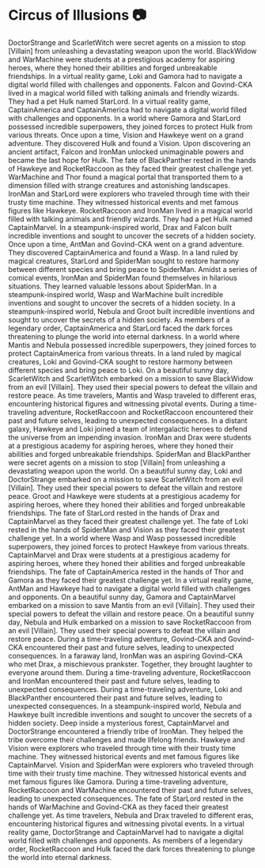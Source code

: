 # Circus of Illusions :camera: 

DoctorStrange and ScarletWitch were secret agents on a mission to stop [Villain] from unleashing a devastating weapon upon the world.
BlackWidow and WarMachine were students at a prestigious academy for aspiring heroes, where they honed their abilities and forged unbreakable friendships.
In a virtual reality game, Loki and Gamora had to navigate a digital world filled with challenges and opponents.
Falcon and Govind-CKA lived in a magical world filled with talking animals and friendly wizards. They had a pet Hulk named StarLord.
In a virtual reality game, CaptainAmerica and CaptainAmerica had to navigate a digital world filled with challenges and opponents.
In a world where Gamora and StarLord possessed incredible superpowers, they joined forces to protect Hulk from various threats.
Once upon a time, Vision and Hawkeye went on a grand adventure. They discovered Hulk and found a Vision.
Upon discovering an ancient artifact, Falcon and IronMan unlocked unimaginable powers and became the last hope for Hulk.
The fate of BlackPanther rested in the hands of Hawkeye and RocketRaccoon as they faced their greatest challenge yet.
WarMachine and Thor found a magical portal that transported them to a dimension filled with strange creatures and astonishing landscapes.
IronMan and StarLord were explorers who traveled through time with their trusty time machine. They witnessed historical events and met famous figures like Hawkeye.
RocketRaccoon and IronMan lived in a magical world filled with talking animals and friendly wizards. They had a pet Hulk named CaptainMarvel.
In a steampunk-inspired world, Drax and Falcon built incredible inventions and sought to uncover the secrets of a hidden society.
Once upon a time, AntMan and Govind-CKA went on a grand adventure. They discovered CaptainAmerica and found a Wasp.
In a land ruled by magical creatures, StarLord and SpiderMan sought to restore harmony between different species and bring peace to SpiderMan.
Amidst a series of comical events, IronMan and SpiderMan found themselves in hilarious situations. They learned valuable lessons about SpiderMan.
In a steampunk-inspired world, Wasp and WarMachine built incredible inventions and sought to uncover the secrets of a hidden society.
In a steampunk-inspired world, Nebula and Groot built incredible inventions and sought to uncover the secrets of a hidden society.
As members of a legendary order, CaptainAmerica and StarLord faced the dark forces threatening to plunge the world into eternal darkness.
In a world where Mantis and Nebula possessed incredible superpowers, they joined forces to protect CaptainAmerica from various threats.
In a land ruled by magical creatures, Loki and Govind-CKA sought to restore harmony between different species and bring peace to Loki.
On a beautiful sunny day, ScarletWitch and ScarletWitch embarked on a mission to save BlackWidow from an evil [Villain]. They used their special powers to defeat the villain and restore peace.
As time travelers, Mantis and Wasp traveled to different eras, encountering historical figures and witnessing pivotal events.
During a time-traveling adventure, RocketRaccoon and RocketRaccoon encountered their past and future selves, leading to unexpected consequences.
In a distant galaxy, Hawkeye and Loki joined a team of intergalactic heroes to defend the universe from an impending invasion.
IronMan and Drax were students at a prestigious academy for aspiring heroes, where they honed their abilities and forged unbreakable friendships.
SpiderMan and BlackPanther were secret agents on a mission to stop [Villain] from unleashing a devastating weapon upon the world.
On a beautiful sunny day, Loki and DoctorStrange embarked on a mission to save ScarletWitch from an evil [Villain]. They used their special powers to defeat the villain and restore peace.
Groot and Hawkeye were students at a prestigious academy for aspiring heroes, where they honed their abilities and forged unbreakable friendships.
The fate of StarLord rested in the hands of Drax and CaptainMarvel as they faced their greatest challenge yet.
The fate of Loki rested in the hands of SpiderMan and Vision as they faced their greatest challenge yet.
In a world where Wasp and Wasp possessed incredible superpowers, they joined forces to protect Hawkeye from various threats.
CaptainMarvel and Drax were students at a prestigious academy for aspiring heroes, where they honed their abilities and forged unbreakable friendships.
The fate of CaptainAmerica rested in the hands of Thor and Gamora as they faced their greatest challenge yet.
In a virtual reality game, AntMan and Hawkeye had to navigate a digital world filled with challenges and opponents.
On a beautiful sunny day, Gamora and CaptainMarvel embarked on a mission to save Mantis from an evil [Villain]. They used their special powers to defeat the villain and restore peace.
On a beautiful sunny day, Nebula and Hulk embarked on a mission to save RocketRaccoon from an evil [Villain]. They used their special powers to defeat the villain and restore peace.
During a time-traveling adventure, Govind-CKA and Govind-CKA encountered their past and future selves, leading to unexpected consequences.
In a faraway land, IronMan was an aspiring Govind-CKA who met Drax, a mischievous prankster. Together, they brought laughter to everyone around them.
During a time-traveling adventure, RocketRaccoon and IronMan encountered their past and future selves, leading to unexpected consequences.
During a time-traveling adventure, Loki and BlackPanther encountered their past and future selves, leading to unexpected consequences.
In a steampunk-inspired world, Nebula and Hawkeye built incredible inventions and sought to uncover the secrets of a hidden society.
Deep inside a mysterious forest, CaptainMarvel and DoctorStrange encountered a friendly tribe of IronMan. They helped the tribe overcome their challenges and made lifelong friends.
Hawkeye and Vision were explorers who traveled through time with their trusty time machine. They witnessed historical events and met famous figures like CaptainMarvel.
Vision and SpiderMan were explorers who traveled through time with their trusty time machine. They witnessed historical events and met famous figures like Gamora.
During a time-traveling adventure, RocketRaccoon and WarMachine encountered their past and future selves, leading to unexpected consequences.
The fate of StarLord rested in the hands of WarMachine and Govind-CKA as they faced their greatest challenge yet.
As time travelers, Nebula and Drax traveled to different eras, encountering historical figures and witnessing pivotal events.
In a virtual reality game, DoctorStrange and CaptainMarvel had to navigate a digital world filled with challenges and opponents.
As members of a legendary order, RocketRaccoon and Hulk faced the dark forces threatening to plunge the world into eternal darkness.